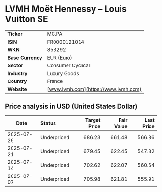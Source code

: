 # LVMH Moët Hennessy – Louis Vuitton SE

|                   |                                                             |
|-------------------|-------------------------------------------------------------|
| **Ticker**        | MC.PA                                                       |
| **ISIN**          | FR0000121014                                                |
| **WKN**           | 853292                                                      |
| **Base Currency** | EUR (Euro)                                                  |
| **Sector**        | Consumer Cyclical                                           |
| **Industry**      | Luxury Goods                                                |
| **Country**       | France                                                      |
| **Website**       | [www.lvmh.com](https://www.lvmh.com)                        |

## Price analysis in USD (United States Dollar)
| Date       | Status            | Target Price | Fair Value | Last Price |
| ---------- | :---------------- | -----------: | ---------: | ---------: |
| 2025-07-29 | Underpriced       |       686.23 |     661.48 |     566.86 |
| 2025-07-21 | Underpriced       |       679.45 |     622.45 |     547.32 |
| 2025-07-14 | Underpriced       |       702.62 |     622.07 |     560.64 |
| 2025-07-07 | Underpriced       |       705.98 |     621.81 |     555.91 |

